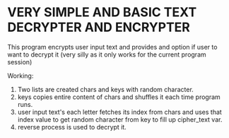 # VERY SIMPLE AND BASIC TEXT DECRYPTER AND ENCRYPTER

This program encrypts user input text and provides and option if user to want to decrypt it (very silly as it only works for the current program session)

Working:
1. Two lists are created chars and keys with random character.
2. keys copies entire content of chars and shuffles it each time program runs.
3. user input text's each letter fetches its index from chars and uses that index value to get random character from key to fill up cipher_text var.
4. reverse process is used to decrypt it.
